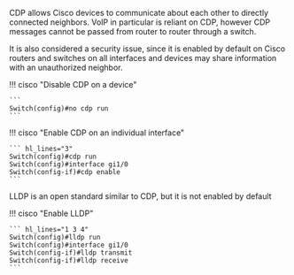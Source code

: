 CDP allows Cisco devices to communicate about each other to directly connected neighbors.
VoIP in particular is reliant on CDP, however CDP messages cannot be passed from router to router through a switch.

It is also considered a security issue, since it is enabled by default on Cisco routers and switches on all interfaces and devices may share information with an unauthorized neighbor.

!!! cisco "Disable CDP on a device"

    ```
    Switch(config)#no cdp run
    ```

!!! cisco "Enable CDP on an individual interface"

    ``` hl_lines="3"
    Switch(config)#cdp run
    Switch(config)#interface gi1/0
    Switch(config-if)#cdp enable
    ```

LLDP is an open standard similar to CDP, but it is not enabled by default

!!! cisco "Enable LLDP"

    ``` hl_lines="1 3 4"
    Switch(config)#lldp run
    Switch(config)#interface gi1/0
    Switch(config-if)#lldp transmit
    Switch(config-if)#lldp receive
    ```